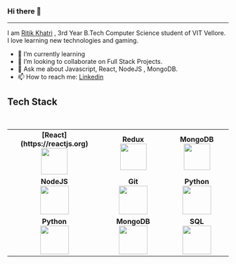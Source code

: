 ### Hi there 👋
-------------



I am [Ritik Khatri](https://github.com/RKRitik) , 3rd Year B.Tech Computer Science student of VIT Vellore. I love learning new technologies and gaming.


- 🌱 I’m currently learning 
- 👯 I’m looking to collaborate on Full Stack Projects.
- 💬 Ask me about Javascript, React, NodeJS , MongoDB.
- 📫 How to reach me: [Linkedin](https://www.linkedin.com/in/ritik-khatri-673b62115/) 



Tech Stack
 -------------
 <br>
<table>
<tbody>
 <tr>
<td align="center" width="20%">
<span><b><center>[React](https://reactjs.org)</center></b></span> 
<img height=60px src="https://user-images.githubusercontent.com/34672810/87503710-8b19e680-c682-11ea-953b-07be433fcb30.png"> 
</td>

<td align="center" width="20%">
<span><b><center>Redux</center></b></span> 
<img height=60px src="https://user-images.githubusercontent.com/34672810/87503886-f4015e80-c682-11ea-9ec5-ec83dd87ca73.png"> 
</td>

<td align="center" width="20%">
<span><b><center>MongoDB</center></b></span> 
<img height=60px src="https://user-images.githubusercontent.com/34672810/87503810-cae0ce00-c682-11ea-897b-da867d9e98ed.png"> 
</td>
</tr>

<tr>
<td align="center" width="20%">
<span><b><center>NodeJS</center></b></span> 
<img height=65px src="https://user-images.githubusercontent.com/34672810/87504585-8c4c1300-c684-11ea-9187-ade92a289e49.png"> 
</td>

<td align="center" width="20%">
<span><b><center>Git</center></b></span> 
<img height=65px src="https://git-scm.com/images/logos/downloads/Git-Logo-2Color.png"> 
</td>

<td align="center" width="20%">
<span><b><center>Python</center></b></span> 
<img height=65px src="https://www.python.org/static/community_logos/python-logo.png"> 
</td>
</tr>

<tr>
<td align="center" width="20%">
<span><b><center>Python</center></b></span> 
<img height=65px src="https://www.python.org/static/community_logos/python-logo.png"> 
</td>

<td align="center" width="20%">
<span><b><center>MongoDB</center></b></span> 
<img height=65px src="https://www.logolynx.com/images/logolynx/d5/d50b83324fb4fbab14cdfaf47409115b.jpeg"> 
</td>


<td align="center" width="20%">
<span><b><center>SQL</center></b></span> 
<img height=65px src="https://i0.wp.com/www.complexsql.com/wp-content/uploads/2017/01/sql-logo.jpg?ssl=1"> 
</td>
</tr>

</tbody>
</table>

